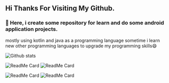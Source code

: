 ## Hi Thanks For Visiting My Github.
### 🔭 Here, i create some repository for learn and do some android application projects.
mostly using kotlin and java as a programming language
sometime i learn new other programming languages to upgrade my programming skills😄

![Github stats](https://github-readme-stats.vercel.app/api?username=nanashiKey)


![ReadMe Card](https://github-readme-stats.vercel.app/api/pin/?username=nanashiKey&repo=LetsTryInfix)
![ReadMe Card](https://github-readme-stats.vercel.app/api/pin/?username=nanashiKey&repo=TestMobile)

![ReadMe Card](https://github-readme-stats.vercel.app/api/pin/?username=nanashiKey&repo=RecycleSwipeTry)
![ReadMe Card](https://github-readme-stats.vercel.app/api/pin/?username=nanashiKey&repo=CakeuApps)



<!--
**nanashiKey/nanashiKey** is a ✨ _special_ ✨ repository because its `README.md` (this file) appears on your GitHub profile.

Here are some ideas to get you started:

- 🔭 I’m currently working on ...
- 🌱 I’m currently learning ...
- 👯 I’m looking to collaborate on ...
- 🤔 I’m looking for help with ...
- 💬 Ask me about ...
- 📫 How to reach me: ...
- 😄 Pronouns: ...
- ⚡ Fun fact: ...
-->
